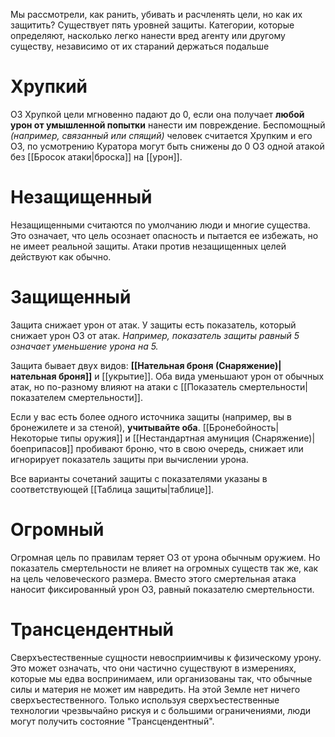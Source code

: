 Мы рассмотрели, как ранить, убивать и расчленять цели, но как их защитить? Существует пять уровней защиты. Категории, которые определяют, насколько легко нанести вред агенту или другому существу, независимо от их стараний держаться подальше

# Хрупкий

ОЗ Хрупкой цели мгновенно падают до 0, если она получает **любой урон от умышленной попытки** нанести им повреждение. Беспомощный *(например, связанный или спящий)* человек считается Хрупким и его ОЗ, по усмотрению Куратора могут быть снижены до 0 ОЗ одной атакой без [[Бросок атаки|броска]] на [[урон]].

# Незащищенный

Незащищенными считаются по умолчанию люди и многие существа. Это означает, что цель осознает опасность и пытается ее избежать, но не имеет реальной защиты. Атаки против незащищенных целей действуют как обычно.

# Защищенный

Защита снижает урон от атак. У защиты есть показатель, который снижает урон ОЗ от атак. *Например, показатель защиты равный 5 означает уменьшение урона на 5.*

Защита бывает двух видов: **[[Нательная броня (Снаряжение)|нательная броня]]** и [[укрытие]]. Оба вида уменьшают урон от обычных атак, но по-разному влияют на атаки с [[Показатель смертельности|показателем смертельности]].

Если у вас есть более одного источника защиты (например, вы в бронежилете и за стеной), **учитывайте оба**. [[Бронебойность|Некоторые типы оружия]] и [[Нестандартная амуниция (Снаряжение)|боеприпасов]] пробивают броню, что в свою очередь, снижает или игнорирует показатель защиты при вычислении урона.

Все варианты сочетаний защиты с показателями указаны в соответствующей [[Таблица защиты|таблице]].

# Огромный

Огромная цель по правилам теряет ОЗ от урона обычным оружием. Но показатель смертельности не влияет на огромных существ так же, как на цель человеческого размера. Вместо этого смертельная атака наносит фиксированный урон ОЗ, равный показателю смертельности.

# Трансцендентный

Сверхъестественные сущности невосприимчивы к физическому урону. Это может означать, что они частично существуют в измерениях, которые мы едва воспринимаем, или организованы так, что обычные силы и материя не может им навредить. На этой Земле нет ничего сверхъестественного. Только используя сверхъестественные технологии чрезвычайно рискуя и с большими ограничениями, люди могут получить состояние "Трансцендентный".